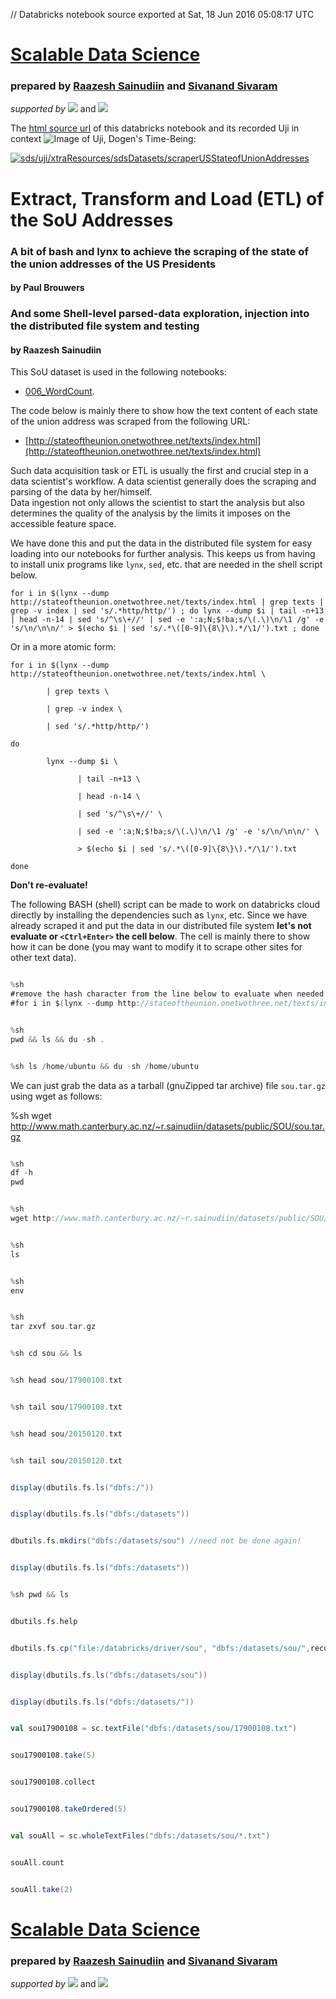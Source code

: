 // Databricks notebook source exported at Sat, 18 Jun 2016 05:08:17 UTC


# [Scalable Data Science](http://www.math.canterbury.ac.nz/~r.sainudiin/courses/ScalableDataScience/)


### prepared by [Raazesh Sainudiin](https://nz.linkedin.com/in/raazesh-sainudiin-45955845) and [Sivanand Sivaram](https://www.linkedin.com/in/sivanand)

*supported by* [![](https://raw.githubusercontent.com/raazesh-sainudiin/scalable-data-science/master/images/databricks_logoTM_200px.png)](https://databricks.com/)
and 
[![](https://raw.githubusercontent.com/raazesh-sainudiin/scalable-data-science/master/images/AWS_logoTM_200px.png)](https://www.awseducate.com/microsite/CommunitiesEngageHome)





The [html source url](https://raw.githubusercontent.com/raazesh-sainudiin/scalable-data-science/master/db/xtraResources/sdsDatasets/scraperUSStateofUnionAddresses.html) of this databricks notebook and its recorded Uji in context ![Image of Uji, Dogen's Time-Being](https://raw.githubusercontent.com/raazesh-sainudiin/scalable-data-science/master/images/UjiTimeBeingDogen.png "uji"):

[![sds/uji/xtraResources/sdsDatasets/scraperUSStateofUnionAddresses](http://img.youtube.com/vi/zgkvusQdNLY/0.jpg)](https://www.youtube.com/v/zgkvusQdNLY?rel=0&autoplay=1&modestbranding=1&start=4613&end=5077)





# Extract, Transform and Load (ETL) of the SoU Addresses

### A bit of bash and lynx to achieve the scraping of the state of the union addresses of the US Presidents
#### by Paul Brouwers 
### And some Shell-level parsed-data exploration, injection into the distributed file system and testing
#### by Raazesh Sainudiin

This SoU dataset is used in the following notebooks:
* [006_WordCount](/#workspace/scalable-data-science/week2/03_WordCount/006_WordCount).

The code below is mainly there to show how the text content of each state of the union address was scraped from the following URL:
* [http://stateoftheunion.onetwothree.net/texts/index.html](http://stateoftheunion.onetwothree.net/texts/index.html)

Such data acquisition task or ETL is usually the first and crucial step in a data scientist's workflow.
A data scientist generally does the scraping and parsing of the data by her/himself.  
Data ingestion not only allows the scientist to start the analysis but also determines the quality of the analysis by the limits it imposes on the accessible feature space.

We have done this and put the data in the distributed file system for easy loading into our notebooks for further analysis.  This keeps us from having to install unix programs like ``lynx``, ``sed``, etc. that are needed in the shell script below.

```%sh
for i in $(lynx --dump http://stateoftheunion.onetwothree.net/texts/index.html | grep texts | grep -v index | sed 's/.*http/http/') ; do lynx --dump $i | tail -n+13 | head -n-14 | sed 's/^\s\+//' | sed -e ':a;N;$!ba;s/\(.\)\n/\1 /g' -e 's/\n/\n\n/' > $(echo $i | sed 's/.*\([0-9]\{8\}\).*/\1/').txt ; done
```

Or in a more atomic form:

```%sh
for i in $(lynx --dump http://stateoftheunion.onetwothree.net/texts/index.html \

        | grep texts \

        | grep -v index \

        | sed 's/.*http/http/')

do 

        lynx --dump $i \

               | tail -n+13 \

               | head -n-14 \

               | sed 's/^\s\+//' \

               | sed -e ':a;N;$!ba;s/\(.\)\n/\1 /g' -e 's/\n/\n\n/' \

               > $(echo $i | sed 's/.*\([0-9]\{8\}\).*/\1/').txt

done
```
**Don't re-evaluate!**

The following BASH (shell) script can be made to work on databricks cloud directly by installing the dependencies such as ``lynx``, etc.  Since we have already scraped it and put the data in our distributed file system **let's not evaluate or ``<Ctrl+Enter>`` the cell below**.  The cell is mainly there to show how it can be done (you may want to modify it to scrape other sites for other text data).


```scala

%sh
#remove the hash character from the line below to evaluate when needed
#for i in $(lynx --dump http://stateoftheunion.onetwothree.net/texts/index.html | grep texts | grep -v index | sed 's/.*http/http/') ; do lynx --dump $i | tail -n+13 | head -n-14 | sed 's/^\s\+//' | sed -e ':a;N;$!ba;s/\(.\)\n/\1 /g' -e 's/\n/\n\n/' > $(echo $i | sed 's/.*\([0-9]\{8\}\).*/\1/').txt ; done

```
```scala

%sh
pwd && ls && du -sh .

```
```scala

%sh ls /home/ubuntu && du -sh /home/ubuntu

```



We can just grab the data as a tarball (gnuZipped tar archive) file ``sou.tar.gz`` using wget as follows:

%sh
wget http://www.math.canterbury.ac.nz/~r.sainudiin/datasets/public/SOU/sou.tar.gz


```scala

%sh
df -h
pwd

```
```scala

%sh
wget http://www.math.canterbury.ac.nz/~r.sainudiin/datasets/public/SOU/sou.tar.gz

```
```scala

%sh
ls

```
```scala

%sh
env

```
```scala

%sh
tar zxvf sou.tar.gz

```
```scala

%sh cd sou && ls

```
```scala

%sh head sou/17900108.txt

```
```scala

%sh tail sou/17900108.txt

```
```scala

%sh head sou/20150120.txt

```
```scala

%sh tail sou/20150120.txt

```
```scala

display(dbutils.fs.ls("dbfs:/"))

```
```scala

display(dbutils.fs.ls("dbfs:/datasets"))

```
```scala

dbutils.fs.mkdirs("dbfs:/datasets/sou") //need not be done again!

```
```scala

display(dbutils.fs.ls("dbfs:/datasets"))

```
```scala

%sh pwd && ls

```
```scala

dbutils.fs.help

```
```scala

dbutils.fs.cp("file:/databricks/driver/sou", "dbfs:/datasets/sou/",recurse=true)

```
```scala

display(dbutils.fs.ls("dbfs:/datasets/sou"))

```
```scala

display(dbutils.fs.ls("dbfs:/datasets/"))

```
```scala

val sou17900108 = sc.textFile("dbfs:/datasets/sou/17900108.txt")

```
```scala

sou17900108.take(5)

```
```scala

sou17900108.collect

```
```scala

sou17900108.takeOrdered(5)

```
```scala

val souAll = sc.wholeTextFiles("dbfs:/datasets/sou/*.txt")

```
```scala

souAll.count

```
```scala

souAll.take(2)

```




# [Scalable Data Science](http://www.math.canterbury.ac.nz/~r.sainudiin/courses/ScalableDataScience/)


### prepared by [Raazesh Sainudiin](https://nz.linkedin.com/in/raazesh-sainudiin-45955845) and [Sivanand Sivaram](https://www.linkedin.com/in/sivanand)

*supported by* [![](https://raw.githubusercontent.com/raazesh-sainudiin/scalable-data-science/master/images/databricks_logoTM_200px.png)](https://databricks.com/)
and 
[![](https://raw.githubusercontent.com/raazesh-sainudiin/scalable-data-science/master/images/AWS_logoTM_200px.png)](https://www.awseducate.com/microsite/CommunitiesEngageHome)
